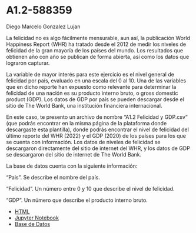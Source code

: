 # A1.2-588359
Diego Marcelo Gonzalez Lujan



La felicidad no es algo fácilmente mensurable, aun así, la publicación World Happiness Report (WHR) ha tratado desde el 2012 de medir los niveles de felicidad de la gran mayoría de los países del mundo. Los resultados que obtienen año con año se publican de forma abierta, así como los datos que lograron capturar.

La variable de mayor interés para este ejercicio es el nivel general de felicidad por país, evaluado en una escala del 0 al 10. Una de las variables que en dicho reporte han expuesto como relevante para determinar la felicidad de una nación es su producto interno bruto, o gross domestic product (GDP). Los datos de GDP por país se pueden descargar desde el sitio de The World Bank, una institución financiera internacional.

En este caso, te presento un archivo de nombre “A1.2 Felicidad y GDP.csv” (que podrás encontrar en la misma página de la plataforma donde descargaste esta plantilla), donde podrás encontrar el nivel de felicidad del último reporte del WHR (2022) y el GDP (2020) de los países para los que se cuenta con información. Los datos de niveles de felicidad se descargaron directamente del sitio de internet del WHR, y los datos de GDP se descargaron del sitio de internet de The World Bank.

La base de datos cuenta con la siguiente información: 

 “Pais”. Se describe el nombre del país. 
 
 “Felicidad”. Un número entre 0 y 10 que describe el nivel de felicidad.  
 
 “GDP”. Un número que describe el producto interno bruto.

- [HTML](./A1_2_588359%(5).html)
- [Jupyter Notebook](./A1.2_588359%(5).ipynb)
- [Base de Datos](./A1.2%20Felicidad%20y%20GDP.csv)
